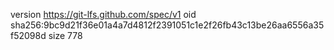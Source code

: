 version https://git-lfs.github.com/spec/v1
oid sha256:9bc9d21f36e01a4a7d4812f2391051c1e2f26fb43c13be26aa6556a35f52098d
size 778
